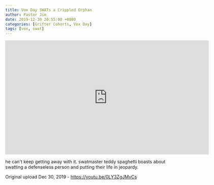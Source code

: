 ```yaml
---
title: Vox Day SWATs a Crippled Orphan
author: Pastor Jim
date: 2019-12-30 20:55:00 +0800
categories: [Grifter Cohorts, Vox Day]
tags: [vox, swat]
---
```


<iframe width="640" height="360" scrolling="no" frameborder="0" style="border: none;" src="https://www.bitchute.com/embed/bmEt4pKpxyqt/"></iframe>

he can't keep getting away with it. swatmaster teddy spaghetti boasts about swatting a defenseless person and putting their life in jeopardy.



Original upload Dec 30, 2019 - https://youtu.be/0LY3ZgJMvCs
